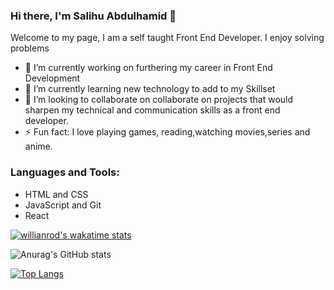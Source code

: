 ### Hi there, I'm Salihu Abdulhamid 👋


Welcome to my page, I am a self taught Front End Developer. I enjoy solving problems

- 🔭 I’m currently working on furthering my career in Front End Development
- 🌱 I’m currently learning new technology to add to my Skillset
- 👯 I’m looking to collaborate on collaborate on projects that would sharpen my technical and communication skills as a front end developer.
- ⚡ Fun fact: I love playing games, reading,watching movies,series and anime.

### Languages and Tools:
<ul>
  <li>HTML and CSS</li>
  <li>JavaScript and Git</li>
  <li>React</li>
</ul>

[![willianrod's wakatime stats](https://github-readme-stats.vercel.app/api/wakatime?username=COD3DZ3PHYR)](https://github.com/anuraghazra/github-readme-stats)

![Anurag's GitHub stats](https://github-readme-stats.vercel.app/api?username=Codedzephyr&show_icons=true&theme=radical)

[![Top Langs](https://github-readme-stats.vercel.app/api/top-langs/?username=Codedzephyr&langs_count=8)](https://github.com/anuraghazra/github-readme-stats)

